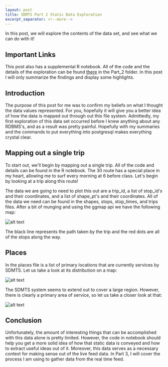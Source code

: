 ```yaml
---
layout: post
title: SDMTS Part 2 Static Data Exploration
excerpt_separator: <!--more-->
---
```

In this post, we will explore the contents of the data set, and see what 
we can do with it!

<!--more-->

## Important Links
This post also has a supplemental R notebook. All of the code and the details
of the exploration can be found 
[there](https://github.com/wnanpi95/SDMTS_DataAnalysis) in the Part_2 folder.
In this post I will only summarize the findings and display some highlights.

## Introduction
The purpose of this post for me was to confirm my beliefs on what I thought
the data values represented. For you, hopefully it will give you a better
idea of how the data is mapped out through out this file system. Admittedly,
my first exploration of this data set occurred before I knew anything about
any RDBMS's, and as a result was pretty painful. Hopefully with my summaries
and the commands to put everything into postgresql makes everything crystal
clear. 

## Mapping out a single trip
To start out, we'll begin by mapping out a single trip. All of the code and 
details can be found in the R notebook. The 30 route has a special place in my
heart, allowing me to surf every morning at 6 before class. Let's begin by
looking at a trip along this route!

The data we are going to need to plot this out are a trip_id, a list of 
stop_id's and their coordinates, and a list of shape_pt's and their 
coordinates. All of the data we need can be found in the shapes, stops,
stop_times, and trips files. After a bit of munging and using the ggmap api
we have the following map:

![alt text](route_30_trip.png "Created with ggmap") 

The black line represents the path taken by the trip and the red dots are all
of the stops along the way.

## Places
In the places file is a list of primary locations that are currently services by
SDMTS. Let us take a look at its distribution on a map:

![alt text](places.png "Created with ggmap")

The SDMTS system seems to extend out to cover a large region. However, there is
clearly a primary area of service, so let us take a closer look at that:

![alt text](places_primary.png "Created with ggmap")

## Conclusion
Unfortunately, the amount of interesting things that can be accomplished with 
this data alone is pretty limited. However, the code in notebook should help
you get a more solid idea of how that static data is conveyed and how to
extract useful ideas out of it. Moreover, this data serves as a necessary
context for making sense out of the live feed data. In Part 3, I will cover
the process I am using to gather data from the real time feed.
